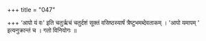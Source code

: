 +++
title = "047"

+++
‘आपो यं वः' इति चतुर्ऋचं चतुर्दशं सूक्तं वसिष्ठस्यार्षं त्रैष्टुभमब्देवताकम् । 'आपो यमापम् ' इत्यनुक्रान्तं च । गतो विनियोगः ॥